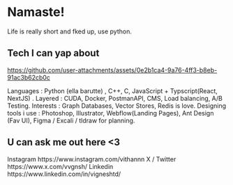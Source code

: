 <h1> Namaste! </h1>
Life is really short and fked up, use python. 
<h2> Tech I can yap about </h2>

https://github.com/user-attachments/assets/0e2b1ca4-9a76-4ff3-b8eb-91ac3b62cb0c

Languages : Python (ella barutte) , C++, C, JavaScript + Typscript(React, NextJS) .
Layered : CUDA, Docker, PostmanAPI, CMS, Load balancing, A/B Testing.
Interests : Graph Databases, Vector Stores, Redis is love.
Designing tools i use : Photoshop, Illustrator, Webflow(Landing Pages), Ant Design (Fav UI), Figma / Excali / tldraw for planning. 
 

<h2> U can  ask me out here <3 </h2>
Instagram https://www.instagram.com/vithannn 
X / Twitter https://www.x.com/vvgnsh/
Linkedin https://www.linkedin.com/in/vigneshtd/


